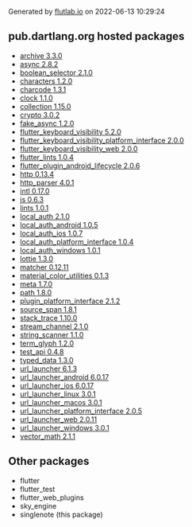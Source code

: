 Generated by [flutlab.io](https://flutlab.io) on 2022-06-13 10:29:24


## pub.dartlang.org hosted packages

 - [archive 3.3.0](https://pub.dartlang.org/packages/archive/versions/3.3.0)
 - [async 2.8.2](https://pub.dartlang.org/packages/async/versions/2.8.2)
 - [boolean_selector 2.1.0](https://pub.dartlang.org/packages/boolean_selector/versions/2.1.0)
 - [characters 1.2.0](https://pub.dartlang.org/packages/characters/versions/1.2.0)
 - [charcode 1.3.1](https://pub.dartlang.org/packages/charcode/versions/1.3.1)
 - [clock 1.1.0](https://pub.dartlang.org/packages/clock/versions/1.1.0)
 - [collection 1.15.0](https://pub.dartlang.org/packages/collection/versions/1.15.0)
 - [crypto 3.0.2](https://pub.dartlang.org/packages/crypto/versions/3.0.2)
 - [fake_async 1.2.0](https://pub.dartlang.org/packages/fake_async/versions/1.2.0)
 - [flutter_keyboard_visibility 5.2.0](https://pub.dartlang.org/packages/flutter_keyboard_visibility/versions/5.2.0)
 - [flutter_keyboard_visibility_platform_interface 2.0.0](https://pub.dartlang.org/packages/flutter_keyboard_visibility_platform_interface/versions/2.0.0)
 - [flutter_keyboard_visibility_web 2.0.0](https://pub.dartlang.org/packages/flutter_keyboard_visibility_web/versions/2.0.0)
 - [flutter_lints 1.0.4](https://pub.dartlang.org/packages/flutter_lints/versions/1.0.4)
 - [flutter_plugin_android_lifecycle 2.0.6](https://pub.dartlang.org/packages/flutter_plugin_android_lifecycle/versions/2.0.6)
 - [http 0.13.4](https://pub.dartlang.org/packages/http/versions/0.13.4)
 - [http_parser 4.0.1](https://pub.dartlang.org/packages/http_parser/versions/4.0.1)
 - [intl 0.17.0](https://pub.dartlang.org/packages/intl/versions/0.17.0)
 - [js 0.6.3](https://pub.dartlang.org/packages/js/versions/0.6.3)
 - [lints 1.0.1](https://pub.dartlang.org/packages/lints/versions/1.0.1)
 - [local_auth 2.1.0](https://pub.dartlang.org/packages/local_auth/versions/2.1.0)
 - [local_auth_android 1.0.5](https://pub.dartlang.org/packages/local_auth_android/versions/1.0.5)
 - [local_auth_ios 1.0.7](https://pub.dartlang.org/packages/local_auth_ios/versions/1.0.7)
 - [local_auth_platform_interface 1.0.4](https://pub.dartlang.org/packages/local_auth_platform_interface/versions/1.0.4)
 - [local_auth_windows 1.0.1](https://pub.dartlang.org/packages/local_auth_windows/versions/1.0.1)
 - [lottie 1.3.0](https://pub.dartlang.org/packages/lottie/versions/1.3.0)
 - [matcher 0.12.11](https://pub.dartlang.org/packages/matcher/versions/0.12.11)
 - [material_color_utilities 0.1.3](https://pub.dartlang.org/packages/material_color_utilities/versions/0.1.3)
 - [meta 1.7.0](https://pub.dartlang.org/packages/meta/versions/1.7.0)
 - [path 1.8.0](https://pub.dartlang.org/packages/path/versions/1.8.0)
 - [plugin_platform_interface 2.1.2](https://pub.dartlang.org/packages/plugin_platform_interface/versions/2.1.2)
 - [source_span 1.8.1](https://pub.dartlang.org/packages/source_span/versions/1.8.1)
 - [stack_trace 1.10.0](https://pub.dartlang.org/packages/stack_trace/versions/1.10.0)
 - [stream_channel 2.1.0](https://pub.dartlang.org/packages/stream_channel/versions/2.1.0)
 - [string_scanner 1.1.0](https://pub.dartlang.org/packages/string_scanner/versions/1.1.0)
 - [term_glyph 1.2.0](https://pub.dartlang.org/packages/term_glyph/versions/1.2.0)
 - [test_api 0.4.8](https://pub.dartlang.org/packages/test_api/versions/0.4.8)
 - [typed_data 1.3.0](https://pub.dartlang.org/packages/typed_data/versions/1.3.0)
 - [url_launcher 6.1.3](https://pub.dartlang.org/packages/url_launcher/versions/6.1.3)
 - [url_launcher_android 6.0.17](https://pub.dartlang.org/packages/url_launcher_android/versions/6.0.17)
 - [url_launcher_ios 6.0.17](https://pub.dartlang.org/packages/url_launcher_ios/versions/6.0.17)
 - [url_launcher_linux 3.0.1](https://pub.dartlang.org/packages/url_launcher_linux/versions/3.0.1)
 - [url_launcher_macos 3.0.1](https://pub.dartlang.org/packages/url_launcher_macos/versions/3.0.1)
 - [url_launcher_platform_interface 2.0.5](https://pub.dartlang.org/packages/url_launcher_platform_interface/versions/2.0.5)
 - [url_launcher_web 2.0.11](https://pub.dartlang.org/packages/url_launcher_web/versions/2.0.11)
 - [url_launcher_windows 3.0.1](https://pub.dartlang.org/packages/url_launcher_windows/versions/3.0.1)
 - [vector_math 2.1.1](https://pub.dartlang.org/packages/vector_math/versions/2.1.1)

## Other packages

 - flutter
 - flutter_test
 - flutter_web_plugins
 - sky_engine
 - singlenote (this package)

